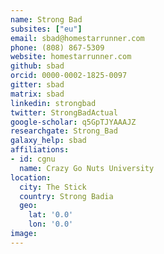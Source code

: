 ```yaml
---
name: Strong Bad
subsites: ["eu"]
email: sbad@homestarrunner.com
phone: (808) 867-5309
website: homestarrunner.com
github: sbad
orcid: 0000-0002-1825-0097
gitter: sbad
matrix: sbad
linkedin: strongbad
twitter: StrongBadActual
google-scholar: q5GpTJYAAAJZ
researchgate: Strong_Bad
galaxy_help: sbad
affiliations:
- id: cgnu
  name: Crazy Go Nuts University
location:
  city: The Stick
  country: Strong Badia
  geo:
    lat: '0.0'
    lon: '0.0'
image:
---
```

